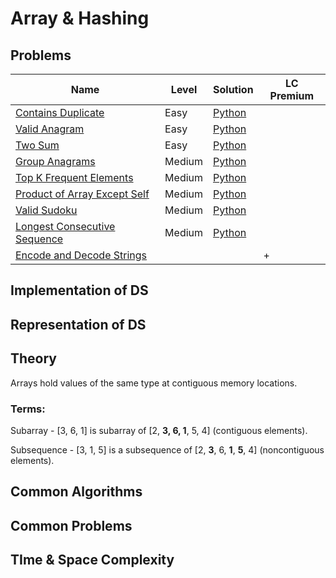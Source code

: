 # Array & Hashing

## Problems

| Name                                                                                        | Level  | Solution                                                  | LC Premium |
| ------------------------------------------------------------------------------------------- | ------ | --------------------------------------------------------- | ---------- |
| [Contains Duplicate](https://leetcode.com/problems/contains-duplicate/)                     | Easy   | [Python](./217%20-%20contains%20duplicate.py)             |            |
| [Valid Anagram](https://leetcode.com/problems/valid-anagram/)                               | Easy   | [Python](./242%20-%20valid%20anagram.py)                  |            |
| [Two Sum](https://leetcode.com/problems/two-sum/)                                           | Easy   | [Python](./1%20-%20two%20sum.py)                          |            |
| [Group Anagrams](https://leetcode.com/problems/group-anagrams/)                             | Medium | [Python](./49%20-%20group%20anagrams.py)                  |            |
| [Top K Frequent Elements](https://leetcode.com/problems/top-k-frequent-elements/)           | Medium | [Python](./347%20-%20top%20k%20elements.py)               |            |
| [Product of Array Except Self](https://leetcode.com/problems/product-of-array-except-self/) | Medium | [Python](./238%20-%20product%20of%20array.py)             |            |
| [Valid Sudoku](https://leetcode.com/problems/valid-sudoku/)                                 | Medium | [Python](./36%20-%20valid%20sudoku.py)                    |            |
| [Longest Consecutive Sequence](https://leetcode.com/problems/longest-consecutive-sequence/) | Medium | [Python](./128%20-%20longest%20consecutive%20sequence.py) |            |
| [Encode and Decode Strings](https://leetcode.com/problems/encode-and-decode-strings/)       |        |                                                           | +          |



## Implementation of DS

## Representation of DS

## Theory

Arrays hold values of the same type at contiguous memory locations.

### Terms:

Subarray - [3, 6, 1] is subarray of [2, **3, 6, 1**, 5, 4] (contiguous elements). 

Subsequence - [3, 1, 5] is a subsequence of [2, **3**, 6, **1**, **5**, 4] (noncontiguous elements).

## Common Algorithms

## Common Problems

## TIme & Space Complexity